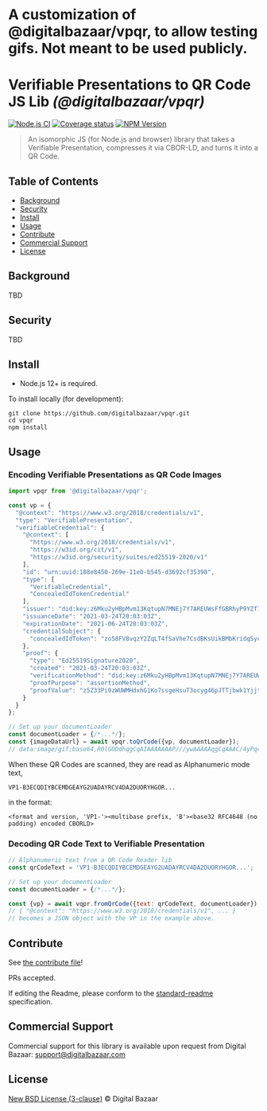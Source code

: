 # A customization of @digitalbazaar/vpqr, to allow testing gifs.  Not meant to be used publicly.  


# Verifiable Presentations to QR Code JS Lib _(@digitalbazaar/vpqr)_

[![Node.js CI](https://github.com/digitalbazaar/vpqr/workflows/Node.js%20CI/badge.svg)](https://github.com/digitalbazaar/vpqr/actions?query=workflow%3A%22Node.js+CI%22)
[![Coverage status](https://img.shields.io/codecov/c/github/digitalbazaar/vpqr)](https://codecov.io/gh/digitalbazaar/vpqr)
[![NPM Version](https://img.shields.io/npm/v/digitalbazaar/vpqr)](https://www.npmjs.com/package/@digitalbazaar/vpqr)

> An isomorphic JS (for Node.js and browser) library that takes a Verifiable Presentation, compresses it via CBOR-LD, and turns it into a QR Code.

## Table of Contents

- [Background](#background)
- [Security](#security)
- [Install](#install)
- [Usage](#usage)
- [Contribute](#contribute)
- [Commercial Support](#commercial-support)
- [License](#license)

## Background

TBD

## Security

TBD

## Install

- Node.js 12+ is required.

To install locally (for development):

```
git clone https://github.com/digitalbazaar/vpqr.git
cd vpqr
npm install
```

## Usage

### Encoding Verifiable Presentations as QR Code Images

```js
import vpqr from '@digitalbazaar/vpqr';

const vp = {
  "@context": "https://www.w3.org/2018/credentials/v1",
  "type": "VerifiablePresentation",
  "verifiableCredential": {
    "@context": [
      "https://www.w3.org/2018/credentials/v1",
      "https://w3id.org/cit/v1",
      "https://w3id.org/security/suites/ed25519-2020/v1"
    ],
    "id": "urn:uuid:188e8450-269e-11eb-b545-d3692cf35398",
    "type": [
      "VerifiableCredential",
      "ConcealedIdTokenCredential"
    ],
    "issuer": "did:key:z6Mku2yHBpMvm13KqtupN7MNEj7Y7AREUWsFfGBRhyP9YZf7",
    "issuanceDate": "2021-03-24T20:03:03Z",
    "expirationDate": "2021-06-24T20:03:03Z",
    "credentialSubject": {
      "concealedIdToken": "zo58FV8vqzY2ZqLT4fSaVhe7CsdBKsUikBMbKridqSyc7LceLmgWcNTeHm2gfvgjuNjrVif1G2A5EKx2eyNkSu5ZBc6gNnjF8ZkV3P8dPrX8o46SF"
    },
    "proof": {
      "type": "Ed25519Signature2020",
      "created": "2021-03-24T20:03:03Z",
      "verificationMethod": "did:key:z6Mku2yHBpMvm13KqtupN7MNEj7Y7AREUWsFfGBRhyP9YZf7#z6Mku2yHBpMvm13KqtupN7MNEj7Y7AREUWsFfGBRhyP9YZf7",
      "proofPurpose": "assertionMethod",
      "proofValue": "z5Z33Pi9zWUWMHdxhG1Ko7ssgeHsuT3ocyg46pJTTjbwk1YjjtSCa4CQ5UyjnkQ6ar5ohY5Kv2mncWbfgEqWcVrTQ"
    }
  }
};

// Set up your documentLoader
const documentLoader = {/*...*/};
const {imageDataUrl} = await vpqr.toQrCode({vp, documentLoader});
// data:image/gif;base64,R0lGODdhqgCqAIAAAAAAAP///ywAAAAAqgCqAAAC/4yPqcvt...
```

When these QR Codes are scanned, they are read as Alphanumeric mode text,

```
VP1-B3ECQDIYBCEMDGEAYG2UADAYRCV4DA2DUORYHGOR...
```

in the format:

```
<format and version, 'VP1-'><multibase prefix, 'B'><base32 RFC4648 (no padding) encoded CBORLD>
```

### Decoding QR Code Text to Verifiable Presentation

```js
// Alphanumeric text from a QR Code Reader lib
const qrCodeText = 'VP1-B3ECQDIYBCEMDGEAYG2UADAYRCV4DA2DUORYHGOR...';

// Set up your documentLoader
const documentLoader = {/*...*/};

const {vp} = await vqpr.fromQrCode({text: qrCodeText, documentLoader});
// { "@context": "https://www.w3.org/2018/credentials/v1", ... }
// becomes a JSON object with the VP in the example above.
```

## Contribute

See [the contribute file](https://github.com/digitalbazaar/bedrock/blob/master/CONTRIBUTING.md)!

PRs accepted.

If editing the Readme, please conform to the
[standard-readme](https://github.com/RichardLitt/standard-readme) specification.

## Commercial Support

Commercial support for this library is available upon request from
Digital Bazaar: support@digitalbazaar.com

## License

[New BSD License (3-clause)](LICENSE) © Digital Bazaar
